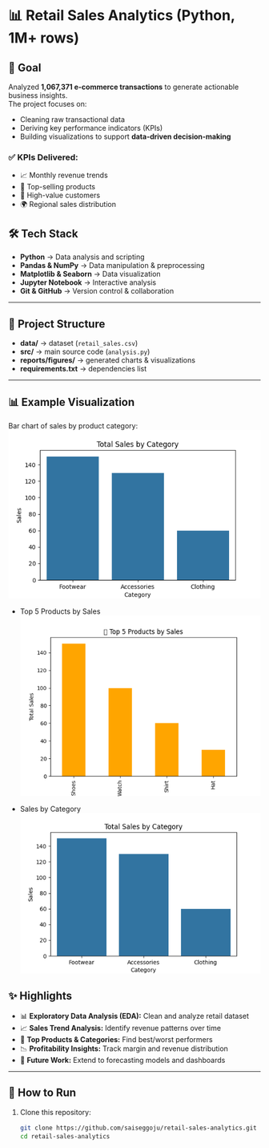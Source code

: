 # 📊 Retail Sales Analytics (Python, 1M+ rows)

## 📌 Goal
Analyzed **1,067,371 e-commerce transactions** to generate actionable business insights.  
The project focuses on:
- Cleaning raw transactional data  
- Deriving key performance indicators (KPIs)  
- Building visualizations to support **data-driven decision-making**

### ✅ KPIs Delivered:
- 📈 Monthly revenue trends  
- 🛒 Top-selling products  
- 👥 High-value customers  
- 🌍 Regional sales distribution

## 🛠️ Tech Stack

- **Python** → Data analysis and scripting  
- **Pandas & NumPy** → Data manipulation & preprocessing  
- **Matplotlib & Seaborn** → Data visualization  
- **Jupyter Notebook** → Interactive analysis  
- **Git & GitHub** → Version control & collaboration  
 

---

## 📂 Project Structure
- **data/** → dataset (`retail_sales.csv`)  
- **src/** → main source code (`analysis.py`)  
- **reports/figures/** → generated charts & visualizations  
- **requirements.txt** → dependencies list  

---

## 📊 Example Visualization
Bar chart of sales by product category:  
![Sales by Category](reports/figures/sales_by_category.png)

- Top 5 Products by Sales  
  ![Top Products](reports/figures/top_products.png)

- Sales by Category  
  ![Sales by Category](reports/figures/sales_by_category.png)


 ## ✨ Highlights

- 📊 **Exploratory Data Analysis (EDA):** Clean and analyze retail dataset  
- 📈 **Sales Trend Analysis:** Identify revenue patterns over time  
- 🛒 **Top Products & Categories:** Find best/worst performers  
- 📉 **Profitability Insights:** Track margin and revenue distribution  
- 🔮 **Future Work:** Extend to forecasting models and dashboards  



---

## 🚀 How to Run

1. Clone this repository:
   ```bash
   git clone https://github.com/saiseggoju/retail-sales-analytics.git
   cd retail-sales-analytics
